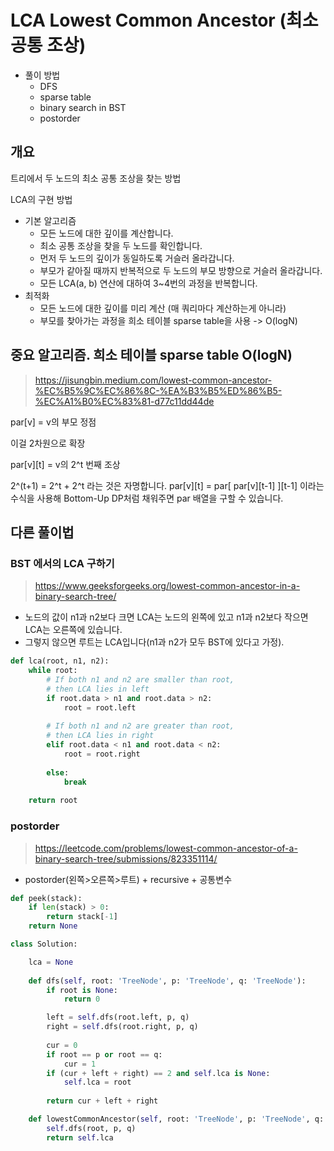 # LCA Lowest Common Ancestor (최소 공통 조상)


* 풀이 방법
	- DFS
	- sparse table
	- binary search in BST
	- postorder


## 개요

트리에서 두 노드의 최소 공통 조상을 찾는 방법

LCA의 구현 방법
* 기본 알고리즘
	- 모든 노드에 대한 깊이를 계산합니다.
	- 최소 공통 조상을 찾을 두 노드를 확인합니다.
	- 먼저 두 노드의 깊이가 동일하도록 거슬러 올라갑니다.
	- 부모가 같아질 때까지 반복적으로 두 노드의 부모 방향으로 거슬러 올라갑니다.
	- 모든 LCA(a, b) 연산에 대하여 3~4번의 과정을 반복합니다.
* 최적화
	- 모든 노드에 대한 깊이를 미리 계산 (매 쿼리마다 계산하는게 아니라)
	- 부모를 찾아가는 과정을 희소 테이블 sparse table을 사용 -> O(logN)


## 중요 알고리즘. 희소 테이블 sparse table O(logN)
> https://jisungbin.medium.com/lowest-common-ancestor-%EC%B5%9C%EC%86%8C-%EA%B3%B5%ED%86%B5-%EC%A1%B0%EC%83%81-d77c11dd44de

par[v] = v의 부모 정점 

이걸 2차원으로 확장

par[v][t] = v의 2^t 번째 조상

2^(t+1) = 2^t + 2^t 라는 것은 자명합니다. par[v][t] = par[ par[v][t-1] ][t-1] 이라는 수식을 사용해 Bottom-Up DP처럼 채워주면 par 배열을 구할 수 있습니다.


## 다른 풀이법

### BST 에서의 LCA 구하기
> https://www.geeksforgeeks.org/lowest-common-ancestor-in-a-binary-search-tree/

* 노드의 값이 n1과 n2보다 크면 LCA는 노드의 왼쪽에 있고 n1과 n2보다 작으면 LCA는 오른쪽에 있습니다.
* 그렇지 않으면 루트는 LCA입니다(n1과 n2가 모두 BST에 있다고 가정).

```python
def lca(root, n1, n2):
    while root:
        # If both n1 and n2 are smaller than root,
        # then LCA lies in left
        if root.data > n1 and root.data > n2:
            root = root.left
 
        # If both n1 and n2 are greater than root,
        # then LCA lies in right
        elif root.data < n1 and root.data < n2:
            root = root.right
 
        else:
            break
 
    return root
```


### postorder
> https://leetcode.com/problems/lowest-common-ancestor-of-a-binary-search-tree/submissions/823351114/

* postorder(왼쪽>오른쪽>루트) + recursive + 공통변수

```python
def peek(stack):
    if len(stack) > 0:
        return stack[-1]
    return None

class Solution:

    lca = None
    
    def dfs(self, root: 'TreeNode', p: 'TreeNode', q: 'TreeNode'):
        if root is None:
            return 0

        left = self.dfs(root.left, p, q)
        right = self.dfs(root.right, p, q)
        
        cur = 0
        if root == p or root == q:
            cur = 1
        if (cur + left + right) == 2 and self.lca is None:
            self.lca = root
        
        return cur + left + right

    def lowestCommonAncestor(self, root: 'TreeNode', p: 'TreeNode', q: 'TreeNode') -> 'TreeNode':
        self.dfs(root, p, q)
        return self.lca
```














